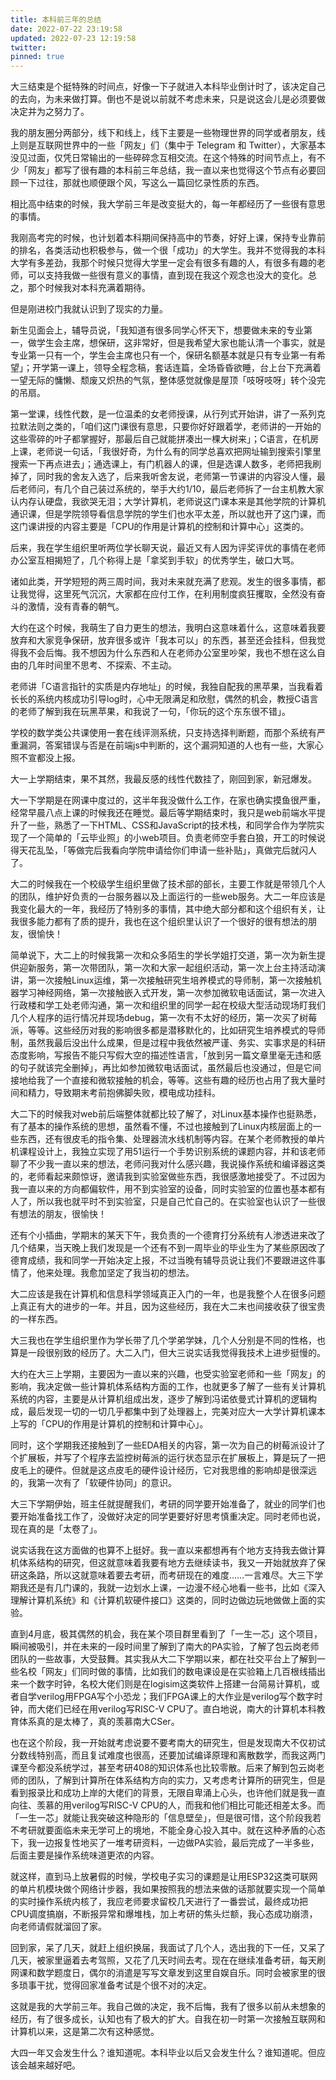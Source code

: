 ```yaml
---
title: 本科前三年的总结
date: 2022-07-22 23:19:58
updated: 2022-07-23 12:19:58
twitter: 
pinned: true
---
```


大三结束是个挺特殊的时间点，好像一下子就进入本科毕业倒计时了，该决定自己的去向，为未来做打算。倒也不是说以前就不考虑未来，只是说这会儿是必须要做决定并为之努力了。

我的朋友圈分两部分，线下和线上，线下主要是一些物理世界的同学或者朋友，线上则是互联网世界中的一些「网友」们（集中于 Telegram 和 Twitter），大家基本没见过面，仅凭日常输出的一些碎碎念互相交流。在这个特殊的时间节点上，有不少「网友」都写了很有趣的本科前三年总结，我一直以来也觉得这个节点有必要回顾一下过往，那就也顺便跟个风，写这么一篇回忆录性质的东西。

相比高中结束的时候，我大学前三年是改变挺大的，每一年都经历了一些很有意思的事情。

我刚高考完的时候，也计划着本科期间保持高中的节奏，好好上课，保持专业靠前的排名，各类活动也积极参与，做一个很「成功」的大学生。我并不觉得我的本科大学有多差劲，我那个时候只觉得大学里一定会有很多有趣的人，有很多有趣的老师，可以支持我做一些很有意义的事情，直到现在我这个观念也没大的变化。总之，那个时候我对本科充满着期待。

但是刚进校门我就认识到了现实的力量。

新生见面会上，辅导员说，「我知道有很多同学心怀天下，想要做未来的专业第一，做学生会主席，想保研，这非常好，但是我希望大家也能认清一个事实，就是专业第一只有一个，学生会主席也只有一个，保研名额基本就是只有专业第一有希望」；开学第一课上，领导全程念稿，套话连篇，全场昏昏欲睡，台上台下充满着一望无际的慵懒、颓废又炽热的气氛，整体感觉就像是屋顶「吱呀吱呀」转个没完的吊扇。

第一堂课，线性代数，是一位温柔的女老师授课，从行列式开始讲，讲了一系列克拉默法则之类的，「咱们这门课很有意思，只要你好好跟着学，老师讲的一开始的这些零碎的叶子都掌握好，那最后自己就能拼凑出一棵大树来」；C语言，在机房上课，老师说一句话，「我很好奇，为什么有的同学总喜欢把网址输到搜索引擎里搜索一下再点进去」；通选课上，有门机器人的课，但是选课人数多，老师把我刷掉了，同时我的舍友入选了，后来我听舍友说，老师第一节课讲的内容没人懂，最后老师问，有几个自己装过系统的，举手大约1/10，最后老师拆了一台主机教大家认内存认硬盘，我欲哭无泪；大学计算机，老师说这门课本来是其他学院的计算机通识课，但是学院领导看信息学院的学生们也水平太差，所以就也开了这门课，而这门课讲授的内容主要是「CPU的作用是计算机的控制和计算中心」这类的。

后来，我在学生组织里听两位学长聊天说，最近又有人因为评奖评优的事情在老师办公室互相揭短了，几个称得上是「拿奖到手软」的优秀学生，破口大骂。

诸如此类，开学短短的两三周时间，我对未来就充满了悲观。发生的很多事情，都让我觉得，这里死气沉沉，大家都在应付工作，在利用制度疯狂攫取，全然没有奋斗的激情，没有青春的朝气。

大约在这个时候，我萌生了自力更生的想法，我明白这意味着什么，这意味着我要放弃和大家竞争保研，放弃很多或许「我本可以」的东西，甚至还会挂科，但我觉得我不会后悔。我不想因为什么东西和人在老师办公室里吵架，我也不想在这么自由的几年时间里不思考、不探索、不主动。

老师讲「C语言指针的实质是内存地址」的时候，我独自配我的黑苹果，当我看着长长的系统内核成功引导log时，心中无限满足和欣慰，偶然的机会，教授C语言的老师了解到我在玩黑苹果，和我说了一句，「你玩的这个东东很不错」。

学校的数学类公共课使用一套在线评测系统，只支持选择判断题，而那个系统有严重漏洞，答案错误与否是在前端js中判断的，这个漏洞知道的人也有一些，大家心照不宣都没上报。

大一上学期结束，果不其然，我最反感的线性代数挂了，刚回到家，新冠爆发。

大一下学期是在网课中度过的，这半年我没做什么工作，在家也确实摸鱼很严重，经常早晨八点上课的时候我还在睡觉。最后等学期结束时，我只是web前端水平提升了一些，熟悉了一下HTML、CSS和JavaScript的技术栈，和同学合作为学院实现了一个简单的「云毕业照」的小web项目。负责老师空手套白狼，开工的时候说得天花乱坠，「等做完后我看向学院申请给你们申请一些补贴」，真做完后就闪人了。

大二的时候我在一个校级学生组织里做了技术部的部长，主要工作就是带领几个人的团队，维护好负责的一台服务器以及上面运行的一些web服务。大二一年应该是我变化最大的一年，我经历了特别多的事情，其中绝大部分都和这个组织有关，让我很多能力都有了质的提升，我也在这个组织里认识了一个很好的很有想法的朋友，很愉快！

简单说下，大二上的时候我第一次和众多陌生的学长学姐打交道，第一次为新生提供迎新服务，第一次带团队，第一次和大家一起组织活动，第一次上台主持活动演讲，第一次接触Linux运维，第一次接触研究生培养模式的导师制，第一次接触机器学习神经网络，第一次接触嵌入式开发，第一次参加微软电话面试，第一次进入行政楼和学工处老师沟通，第一次和组织里的同学一起在校级大型活动现场盯我们几个人程序的运行情况并现场debug，第一次有不太好的经历，第一次买了树莓派，等等。这些经历对我的影响很多都是潜移默化的，比如研究生培养模式的导师制，虽然我最后没出什么成果，但是过程中我依然被严谨、务实、实事求是的科研态度影响，写报告不能只写假大空的描述性语言，「放到另一篇文章里毫无违和感的句子就该完全删掉」，再比如参加微软电话面试，虽然最后也没通过，但是它间接地给我了一个直接和微软接触的机会，等等。这些有趣的经历也占用了我大量时间和精力，导致期末考前抱佛脚失败，模电成功挂科。

大二下的时候我对web前后端整体就都比较了解了，对Linux基本操作也挺熟悉，有了基本的操作系统的思想，虽然看不懂，不过也接触到了Linux内核层面上的一些东西，还有很皮毛的指令集、处理器流水线机制等内容。在某个老师教授的单片机课程设计上，我独立实现了用51运行一个手势识别系统的课题内容，并和该老师聊了不少我一直以来的想法，老师问我对什么感兴趣，我说操作系统和编译器这类的，老师看起来颇惊讶，邀请我到实验室做些东西，我很感激地接受了。不过因为我一直以来的方向都偏软件，用不到实验室的设备，同时实验室的位置也基本都有人了，所以我也就平时不到实验室，只是自己忙自己的。在实验室也认识了一些很有想法的朋友，很愉快！

还有个小插曲，学期末的某天下午，我负责的一个德育打分系统有人渗透进来改了几个结果，当天晚上我们发现是一个还有不到一周毕业的毕业生为了某些原因改了德育成绩，我和同学一开始决定上报，不过当晚有辅导员说让我们不要跟进这件事情了，他来处理。我愈加坚定了我当初的想法。

大二应该是我在计算机和信息科学领域真正入门的一年，也是我整个人在很多问题上真正有大的进步的一年。并且，因为这些经历，我在大二末也间接收获了很宝贵的一样东西。

大三我也在学生组织里作为学长带了几个学弟学妹，几个人分别是不同的性格，也算是一段很别致的经历了。大二入门，但大三说实话我觉得我技术上进步挺慢的。

大约在大三上学期，主要因为一直以来的兴趣，也受实验室老师和一些「网友」的影响，我决定做一些计算机体系结构方面的工作，也就更多了解了一些有关计算机系统的内容，主要是从计算机组成出发，逐步了解到冯诺依曼式计算机的逻辑构成，最后发现一切的一切几乎都集中到了处理器上，完美对应大一大学计算机课本上写的「CPU的作用是计算机的控制和计算中心」。

同时，这个学期我还接触到了一些EDA相关的内容，第一次为自己的树莓派设计了个扩展板，并写了个程序去监控树莓派的运行状态显示在扩展板上，算是玩了一把皮毛上的硬件。但就是这点皮毛的硬件设计经历，它对我思维的影响却是很深远的，我第一次有了「软硬件协同」的意识。

大三下学期伊始，班主任就提醒我们，考研的同学要开始准备了，就业的同学们也要开始准备找工作了，没做好决定的同学更要好好思考慎重决定。同时老师也说，现在真的是「太卷了」。

说实话我在这方面做的也算不上挺好。我一直以来都想再有个地方支持我去做计算机体系结构的研究，但这就意味着我要有地方去继续读书，我又一开始就放弃了保研这条路，所以这就意味着要去考研，而考研现在的难度……一言难尽。大三下学期我还是有几门课的，我就一边划水上课，一边漫不经心地看一些书，比如《深入理解计算机系统》和《计算机软硬件接口》这类的，同时边做边玩地做做上面的实验。

直到4月底，极其偶然的机会，我在某个项目群里看到了「一生一芯」这个项目，瞬间被吸引，并在未来的一段时间里了解到了南大的PA实验，了解了包云岗老师团队的一些故事，大受鼓舞。其实我从大二下学期以来，都在社交平台上了解到一些名校「网友」们同时做的事情，比如我们的数电课设是在实验箱上几百根线插出来一个数字时钟，名校大佬们则是在logisim这类软件上搭建一台简易计算机，或者自学verilog用FPGA写个小恐龙；我们FPGA课上的大作业是verilog写个数字时钟，而大佬们已经在用verilog写RISC-V CPU了。直白地说，南大的计算机本科教育体系真的是太棒了，真的羡慕南大CSer。

也在这个阶段，我一开始就考虑说要不要考南大的研究生，但是发现南大不仅初试分数线特别高，而且复试难度也很高，还要加试编译原理和离散数学，而我这两门课至今都没系统学过，甚至考研408的知识体系也比较零散。后来了解到包云岗老师的团队，了解到计算所在体系结构方向的实力，又考虑考计算所的研究生，但是看到报录比和成功上岸的大佬们的背景，无限自卑涌上心头，也许他们就是我一直向往、羡慕的用verilog写RISC-V CPU的人，而我和他们相比可能还相差太多。而「一生一芯」就能让我突破这种隐形的「信息壁垒」，但是很可惜，这个阶段我若不考研就要面临未来无学可上的境地，不能全身心投入其中。就在这种矛盾的心态下，我一边报复性地买了一堆考研资料，一边做PA实验，最后完成了一半多些，后面主要是操作系统味道更浓的内容。

就这样，直到马上放暑假的时候，学校电子实习的课题是让用ESP32这类可联网的单片机模块做个网络计步器，我如果按照我的想法来做的话那就要实现一个简单的实时操作系统内核了，我应老师要求留校几天进行了一番尝试，最终成功把CPU调度搞崩，不断报异常和爆堆栈，加上考研的焦头烂额，我心态成功崩溃，向老师请假就溜回了家。

回到家，呆了几天，就赶上组织换届，我面试了几个人，选出我的下一任，又呆了几天，被家里逼着去考驾照，又花了几天时间去考。现在在继续准备考研，每天刷网课和数学题度日，偶尔的消遣是写写文章发到这里自娱自乐。同时会被家里的很多琐事干扰，觉得回家准备考试是个很不对的决定。

这就是我的大学前三年。我自己做的决定，我不后悔，我有了很多以前从未想象的经历，有了很多成长，认知也有了极大的扩大。自我在初一时第一次接触互联网和计算机以来，这是第二次有这种感觉。

大四一年又会发生什么？谁知道呢。本科毕业以后又会发生什么？谁知道呢。但应该会越来越好吧。

